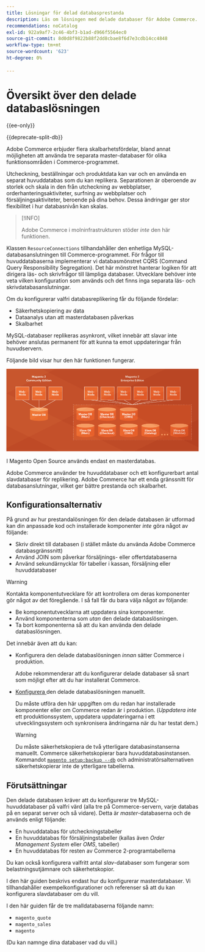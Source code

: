 ```yaml
---
title: Lösningar för delad databasprestanda
description: Läs om lösningen med delade databaser för Adobe Commerce.
recommendations: noCatalog
exl-id: 922a9af7-2c46-4bf3-b1ad-d966f5564ec0
source-git-commit: 8d0d8f9822b88f2dd8cbae8f6d7e3cdb14cc4848
workflow-type: tm+mt
source-wordcount: '623'
ht-degree: 0%

---
```


# Översikt över den delade databaslösningen

{{ee-only}}

{{deprecate-split-db}}

Adobe Commerce erbjuder flera skalbarhetsfördelar, bland annat möjligheten att använda tre separata master-databaser för olika funktionsområden i Commerce-programmet.

Utcheckning, beställningar och produktdata kan var och en använda en separat huvuddatabas som du kan replikera. Separationen är oberoende av storlek och skala in den från utcheckning av webbplatser, orderhanteringsaktiviteter, surfning av webbplatser och försäljningsaktiviteter, beroende på dina behov. Dessa ändringar ger stor flexibilitet i hur databasnivån kan skalas.

>[!INFO]
>
>Adobe Commerce i molninfrastrukturen stöder _inte_ den här funktionen.

Klassen `ResourceConnections` tillhandahåller den enhetliga MySQL-databasanslutningen till Commerce-programmet. För frågor till huvuddatabaserna implementerar vi databasmönstret CQRS (Command Query Responsibility Segregation). Det här mönstret hanterar logiken för att dirigera läs- och skrivfrågor till lämpliga databaser. Utvecklare behöver inte veta vilken konfiguration som används och det finns inga separata läs- och skrivdatabasanslutningar.

Om du konfigurerar valfri databasreplikering får du följande fördelar:

- Säkerhetskopiering av data
- Dataanalys utan att masterdatabasen påverkas
- Skalbarhet

MySQL-databaser replikeras asynkront, vilket innebär att slavar inte behöver anslutas permanent för att kunna ta emot uppdateringar från huvudservern.

Följande bild visar hur den här funktionen fungerar.

![Adobe Commerce använder olika databaser för att lagra tabeller](../../assets/configuration/split-db-diagram-ee.png)

I Magento Open Source används endast en masterdatabas.

Adobe Commerce använder tre huvuddatabaser och ett konfigurerbart antal slavdatabaser för replikering. Adobe Commerce har ett enda gränssnitt för databasanslutningar, vilket ger bättre prestanda och skalbarhet.

## Konfigurationsalternativ

På grund av hur prestandalösningen för den delade databasen är utformad kan din anpassade kod och installerade komponenter _inte_ göra något av följande:

- Skriv direkt till databasen (i stället måste du använda Adobe Commerce databasgränssnitt)
- Använd JOIN som påverkar försäljnings- eller offertdatabaserna
- Använd sekundärnycklar för tabeller i kassan, försäljning eller huvuddatabaser

>[!WARNING]
>
>Kontakta komponentutvecklare för att kontrollera om deras komponenter gör något av det föregående. I så fall får du bara välja något av följande:
>
>- Be komponentutvecklarna att uppdatera sina komponenter.
>- Använd komponenterna som _utan_ den delade databaslösningen.
>- Ta bort komponenterna så att du kan använda den delade databaslösningen.

Det innebär även att du kan:

- Konfigurera den delade databaslösningen _innan_ sätter Commerce i produktion.

  Adobe rekommenderar att du konfigurerar delade databaser så snart som möjligt efter att du har installerat Commerce.

- [Konfigurera ](multi-master-manual.md) den delade databaslösningen manuellt.

  Du måste utföra den här uppgiften om du redan har installerade komponenter eller om Commerce redan är i produktion. (_Uppdatera inte_ ett produktionssystem, uppdatera uppdateringarna i ett utvecklingssystem och synkronisera ändringarna när du har testat dem.)

  >[!WARNING]
  >
  >Du måste säkerhetskopiera de två ytterligare databasinstanserna manuellt. Commerce säkerhetskopierar bara huvuddatabasinstansen. Kommandot [`magento setup:backup --db`](../../installation/tutorials/backup.md) och administratörsalternativen säkerhetskopierar inte de ytterligare tabellerna.

## Förutsättningar

Den delade databasen kräver att du konfigurerar tre MySQL-huvuddatabaser på valfri värd (alla tre på Commerce-servern, varje databas på en separat server och så vidare). Detta är _master_-databaserna och de används enligt följande:

- En huvuddatabas för utcheckningstabeller
- En huvuddatabas för försäljningstabeller (kallas även _Order Management System_ eller _OMS_, tabeller)
- En huvuddatabas för resten av Commerce 2-programtabellerna

Du kan också konfigurera valfritt antal _slav_-databaser som fungerar som belastningsutjämnare och säkerhetskopior.

I den här guiden beskrivs endast hur du konfigurerar masterdatabaser. Vi tillhandahåller exempelkonfigurationer och referenser så att du kan konfigurera slavdatabaser om du vill.

I den här guiden får de tre malldatabaserna följande namn:

- `magento_quote`
- `magento_sales`
- `magento`

(Du kan namnge dina databaser vad du vill.)
